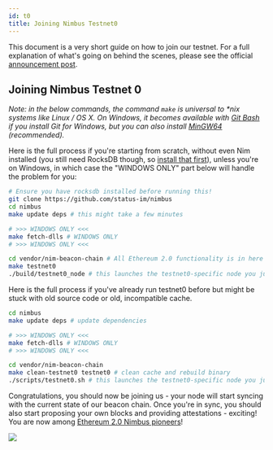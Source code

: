 ```yaml
---
id: t0
title: Joining Nimbus Testnet0
---
```


This document is a very short guide on how to join our testnet. For a full explanation of what's going on behind the scenes, please see the official [announcement post](https://our.status.im/the-nimbus-mvp-testnet-is-here/).

## Joining Nimbus Testnet 0

_Note: in the below commands, the command `make` is universal to *nix systems like Linux / OS X. On Windows, it becomes available with [Git Bash](https://git-scm.com/download/win) if you install Git for Windows, but you can also install [MinGW64](https://github.com/status-im/nimbus#windows) (recommended)._

Here is the full process if you're starting from scratch, without even Nim installed (you still need RocksDB though, so [install that first](https://github.com/status-im/nimbus#rocksdb)), unless you're on Windows, in which case the "WINDOWS ONLY" part below will handle the problem for you:

```bash
# Ensure you have rocksdb installed before running this!
git clone https://github.com/status-im/nimbus
cd nimbus
make update deps # this might take a few minutes

# >>> WINDOWS ONLY <<<
make fetch-dlls # WINDOWS ONLY
# >>> WINDOWS ONLY <<<

cd vendor/nim-beacon-chain # All Ethereum 2.0 functionality is in here
make testnet0
./build/testnet0_node # this launches the testnet0-specific node you just built
```

Here is the full process if you've already run testnet0 before but might be stuck with old source code or old, incompatible cache.

```bash
cd nimbus
make update deps # update dependencies

# >>> WINDOWS ONLY <<<
make fetch-dlls # WINDOWS ONLY
# >>> WINDOWS ONLY <<<

cd vendor/nim-beacon-chain
make clean-testnet0 testnet0 # clean cache and rebuild binary
./scripts/testnet0.sh # this launches the testnet0-specific node you just built
```

Congratulations, you should now be joining us - your node will start syncing with the current state of our beacon chain. Once you're in sync, you should also start proposing your own blocks and providing attestations - exciting! You are now among [Ethereum 2.0 Nimbus pioneers](https://gitcoin.co/kudos/1160/nimbus_pilot)!

[![](https://our.status.im/content/images/2019/03/Annotation-2019-03-29-202131-1.png)](https://our.status.im/content/images/2019/03/Annotation-2019-03-29-202131-1.png)